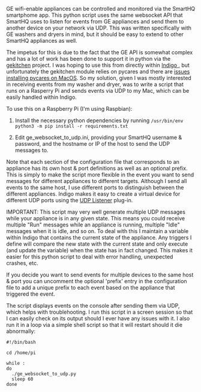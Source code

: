 GE wifi-enable appliances can be controlled and monitored via the SmartHQ smartphome app. This python script uses the same websocket API that SmartHQ uses to listen for events from GE appliances and send them to another device on your network via UDP. This was written specifically with GE washers and dryers in mind, but it should be easy to extend to other SmartHQ appliances as well.

The impetus for this is due to the fact that the GE API is somewhat complex and has a lot of work has been done to support it in python via the [gekitchen](https://github.com/ajmarks/gekitchen) project. I was hoping to use this from directly within [Indigo ](https://www.indigodomo.com/), but unfortunately the gekitchen module relies on pycares and there are [issues installing pycares on MacOS](https://github.com/saghul/pycares/issues/94). So my solution, given I was mostly interested in receiving events from my washer and dryer, was to write a script that runs on a Rasperry Pi and sends events via UDP to my Mac, which can be easily handled within Indigo.

To use this on a Raspberry Pi (I'm using Raspbian):

1. Install the necessary python dependencies by running `/usr/bin/env python3 -m pip install -r requirements.txt`

2. Edit ge_websocket_to_udp.ini, providing your SmartHQ username & password, and the hostname or IP of the host to send the UDP messages to.

Note that each section of the configuration file that corresponds to an appliance has its own host & port definitions as well as an optional prefix. This is simply to make the script more flexible in the event you want to send messages for different appliances to different targets. Although I send all events to the same host, I use different ports to distinguish between the different appliances. Indigo makes it easy to create a virtual device for different UDP ports using the [UDP Listener](https://www.indigodomo.com/pluginstore/215/) plug-in.

IMPORTANT: This script may very well generate multiple UDP messages while your appliance is in any given state. This means you could receive multiple "Run" messages while an appliance is running, multiple "Idle" messages when it is idle, and so on. To deal with this I maintain a variable within Indigo that contains the current state of the appliance. Any triggers I define will compare the new state with the current state and only execute (and update the variable) when the state has in fact changed. This makes it easier for this python script to deal with error handling, unexpected crashes, etc.

If you decide you want to send events for multiple devices to the same host & port you can uncomment the optional 'prefix' entry in the configuration file to add a unique prefix to each event based on the appliance that triggered the event.

The script displays events on the console after sending them via UDP, which helps with troublehooting. I run this script in a screen session so that I can easily check on its output should I ever have any issues with it. I also run it in a loop via a simple shell script so that it will restart should it die abnormally:

    #!/bin/bash

    cd /home/pi

    while :
    do
      ./ge_websocket_to_udp.py
      sleep 60
    done
